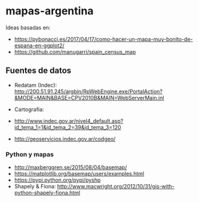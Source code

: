 # mapas-argentina

Ideas basadas en:

 - https://pybonacci.es/2017/04/17/como-hacer-un-mapa-muy-bonito-de-espana-en-ggplot2/
 - https://github.com/manugarri/spain_census_map

## Fuentes de datos

 - Redatam (Indec): http://200.51.91.245/argbin/RpWebEngine.exe/PortalAction?&MODE=MAIN&BASE=CPV2010B&MAIN=WebServerMain.inl

  - Cartografia: 
   - http://www.indec.gov.ar/nivel4_default.asp?id_tema_1=1&id_tema_2=39&id_tema_3=120
   - http://geoservicios.indec.gov.ar/codgeo/


### Python y mapas

 - http://maxberggren.se/2015/08/04/basemap/
 - https://matplotlib.org/basemap/users/examples.html
 - https://pypi.python.org/pypi/pyshp
 - Shapely & Fiona: http://www.macwright.org/2012/10/31/gis-with-python-shapely-fiona.html
